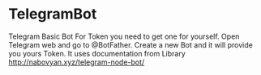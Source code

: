 # TelegramBot
Telegram Basic Bot
For Token you need to get one for yourself. 
Open Telegram web and go to @BotFather. 
Create a new Bot and it will provide you yours Token.
It uses documentation from Library http://nabovyan.xyz/telegram-node-bot/
